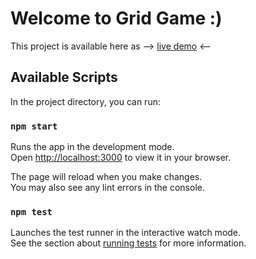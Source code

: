 # Welcome to Grid Game :)

This project is available here as    -->    [live demo](https://623b79dfe85e550008df1ac0--resonant-tulumba-9d63ee.netlify.app/)   <--  

## Available Scripts

In the project directory, you can run:

### `npm start`

Runs the app in the development mode.\
Open [http://localhost:3000](http://localhost:3000) to view it in your browser.

The page will reload when you make changes.\
You may also see any lint errors in the console.

### `npm test`

Launches the test runner in the interactive watch mode.\
See the section about [running tests](https://facebook.github.io/create-react-app/docs/running-tests) for more information.
